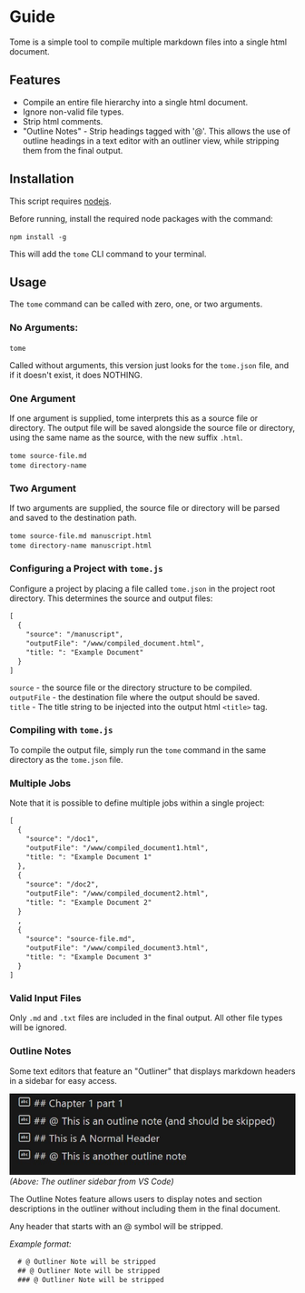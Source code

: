 # Guide

Tome is a simple tool to compile multiple markdown files into a single html document.

## Features

- Compile an entire file hierarchy into a single html document.
- Ignore non-valid file types.
- Strip html comments.
- "Outline Notes" - Strip headings tagged with '@'. This allows the use of outline headings in a text editor with an outliner view, while stripping them from the final output.

## Installation

This script requires [nodejs](https://nodejs.org/). 

Before running, install the required node packages with the command:

`npm install -g`  

This will add the `tome` CLI command to your terminal.

## Usage

The `tome` command can be called with zero, one, or two arguments.

### No Arguments: 

`tome`

Called without arguments, this version just looks for the `tome.json` file, and if it doesn't exist, it does NOTHING.

### One Argument

If one argument is supplied, tome interprets this as a source file or directory. The output file will be saved alongside the source file or directory, using the same name as the source, with the new suffix `.html`.

`tome source-file.md`  
`tome directory-name`  

### Two Argument

If two arguments are supplied, the source file or directory will be parsed and saved to the destination path.

`tome source-file.md manuscript.html`   
`tome directory-name manuscript.html`   

### Configuring a Project with `tome.js`

Configure a project by placing a file called `tome.json` in the project root directory. This determines the source and output files:
```
[
  {
    "source": "/manuscript",
    "outputFile": "/www/compiled_document.html",
    "title: ": "Example Document"
  }
]
```

`source` - the source file or the directory structure to be compiled.  
`outputFile` - the destination file where the output should be saved.  
`title` - The title string to be injected into the output html `<title>` tag.

### Compiling with `tome.js`

To compile the output file, simply run the `tome` command in the same directory as the `tome.json` file.

### Multiple Jobs

Note that it is possible to define multiple jobs within a single project:

```
[
  {
    "source": "/doc1",
    "outputFile": "/www/compiled_document1.html",
    "title: ": "Example Document 1"
  },
  {
    "source": "/doc2",
    "outputFile": "/www/compiled_document2.html",
    "title: ": "Example Document 2"
  }
  ,
  {
    "source": "source-file.md",
    "outputFile": "/www/compiled_document3.html",
    "title: ": "Example Document 3"
  }
]
```

### Valid Input Files

Only `.md` and `.txt` files are included in the final output. All other file types will be ignored. 

### Outline Notes

Some text editors that feature an "Outliner" that displays markdown headers in a sidebar for easy access.

![Outliner in Sublime Text](/doc/img/outliner_notes.jpg)
*(Above: The outliner sidebar from VS Code)*

The Outline Notes feature allows users to display notes and section descriptions in the outliner without including them in the final document.

Any header that starts with an @ symbol will be stripped.

*Example format:*
```
  # @ Outliner Note will be stripped
  ## @ Outliner Note will be stripped
  ### @ Outliner Note will be stripped
```     
